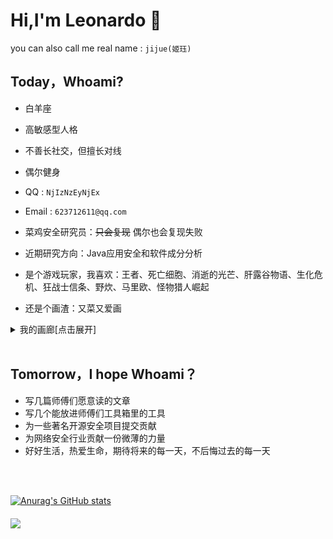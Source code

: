 # Hi,I'm Leonardo 👋

you can also call me real name : ``jijue(姬珏)``

## Today，Whoami?


* 白羊座

* 高敏感型人格

* 不善长社交，但擅长对线

* 偶尔健身

* QQ : ``NjIzNzEyNjEx``

* Email : ``623712611@qq.com``

* 菜鸡安全研究员：~~只会复现~~  偶尔也会复现失败

* 近期研究方向：Java应用安全和软件成分分析

* 是个游戏玩家，我喜欢：王者、死亡细胞、消逝的光芒、肝露谷物语、生化危机、狂战士信条、野炊、马里欧、怪物猎人崛起  

* 还是个画渣：又菜又爱画

<details>
<summary>我的画廊[点击展开]</summary>

![show](IMG/IMG_0014.PNG)
![show](IMG/IMG_0056.JPG)

</details>

<br/>

## Tomorrow，I hope Whoami？
* 写几篇师傅们愿意读的文章
* 写几个能放进师傅们工具箱里的工具
* 为一些著名开源安全项目提交贡献
* 为网络安全行业贡献一份微薄的力量
* 好好生活，热爱生命，期待将来的每一天，不后悔过去的每一天

<br/>
<br/>

[![Anurag's GitHub stats](https://github-readme-stats.vercel.app/api?username=bigblackhat&theme=)](https://github.com/bigblackhat/github-readme-stats)

<img align='Middle' src="https://metrics.lecoq.io/bigblackhat?template=classic&base.header=0&base.activity=0&base.community=0&base.repositories=0&base.metadata=0&isocalendar=1&isocalendar.duration=full-year&config.timezone=Asia%2FShanghai" width="500">


<!-- 
<img align="right" alt="GIF" src="IMG/pusheencode.gif" />

[![Top Langs](https://github-readme-stats.vercel.app/api/top-langs/?username=bigblackhat&layout=compact&hide=html)](https://github.com/bigblackhat/github-readme-stats)
 -->

<!--
**bigblackhat/bigblackhat** is a ✨ _special_ ✨ repository because its `README.md` (this file) appears on your GitHub profile.

Here are some ideas to get you started:

- 🔭 I’m currently working on ...
- 🌱 I’m currently learning ...
- 👯 I’m looking to collaborate on ...
- 🤔 I’m looking for help with ...
- 💬 Ask me about ...
- 📫 How to reach me: ...
- 😄 Pronouns: ...
- ⚡ Fun fact: ...
-->
